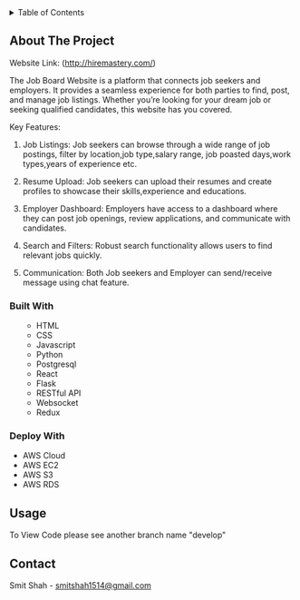 
<!-- TABLE OF CONTENTS -->
<details>
  <summary>Table of Contents</summary>
  <ol>
    <li>
      <a href="#about-the-project">About The Project</a>
      <ul>
        <li><a href="#built-with">Built With</a></li>
        <li><a href="#built-with">Deploy With</a></li>
      </ul>
    </li>
    <li><a href="#usage">Usage</a></li>
    <li><a href="#contact">Contact</a></li>

  </ol>
</details>



<!-- ABOUT THE PROJECT -->
## About The Project
Website Link: (http://hiremastery.com/)

The Job Board Website is a platform that connects job seekers and employers. It provides a seamless experience for both parties to find, post, and manage job listings. Whether you’re looking for your dream job or seeking qualified candidates, this website has you covered.

Key Features:

1. Job Listings: Job seekers can browse through a wide range of job postings, filter by location,job type,salary range, job poasted days,work types,years of experience etc.

2. Resume Upload: Job seekers can upload their resumes and create profiles to showcase their skills,experience and educations.

3. Employer Dashboard: Employers have access to a dashboard where they can post job openings, review applications, and communicate with candidates.

4. Search and Filters: Robust search functionality allows users to find relevant jobs quickly.

5. Communication: Both Job seekers and Employer can send/receive message using chat feature.


### Built With
<ol>
  <ul>
    <li>HTML</li>
    <li>CSS</li>
    <li>Javascript</li>
    <li>Python</li>
    <li>Postgresql</li>
    <li>React</li>
    <li>Flask</li>
    <li>RESTful API</li>
    <li>Websocket</li>
    <li>Redux</li>
  </ul>
</ol>

### Deploy With
<ul>
  <li>AWS Cloud</li>
  <li>AWS EC2</li>
  <li>AWS S3</li>
  <li>AWS RDS</li>
</ul>




<!-- USAGE EXAMPLES -->
## Usage

To View Code please see another branch name "develop"





<!-- CONTACT -->
## Contact

Smit Shah - smitshah1514@gmail.com




